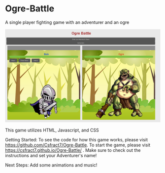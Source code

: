 # Ogre-Battle
A single player fighting game with an adventurer and an ogre

![!\[Alt text\](Orge_Battle_Gameplay.png)](Assets/Orge_Battle_Gameplay.png)

This game utilizes HTML, Javascript, and CSS

Getting Started: To see the code for how this game works, please visit https://github.com/Csfract7/Ogre-Battle.  To start the game, please visit https://csfract7.github.io/Ogre-Battle/ . Make sure to check out the instructions and set your Adventurer's name!

Next Steps: Add some animations and music!